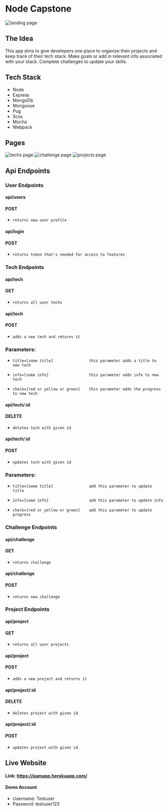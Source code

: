 # Node Capstone

![landing page](https://user-images.githubusercontent.com/36899100/47837152-f6ba0400-dd78-11e8-9a0d-a81334001ae6.png)

## The Idea

This app aims to give developers one place to organize their projects and keep track of their tech stack. Make goals or add in relevant info associated with your stack. Complete challenges to update your skills.

## Tech Stack

* Node 
* Express
* MongoDb
* Mongoose 
* Pug 
* Scss
* Mocha
* Webpack

## Pages 

![techs page](https://user-images.githubusercontent.com/36899100/47837157-f91c5e00-dd78-11e8-8ea1-083b5b7d5b21.png)
![challenge page](https://user-images.githubusercontent.com/36899100/47837161-fae62180-dd78-11e8-86d8-bf20dea3b33f.png)
![projects page](https://user-images.githubusercontent.com/36899100/47837165-fd487b80-dd78-11e8-97e0-7833ad0e4749.png)

## Api Endpoints
### User Endpoints
#### api/users
#### POST
+     returns new user profile

#### api/login
#### POST
+     returns token that's needed for access to features

### Tech Endpoints
#### api/tech
#### GET
+     returns all user techs

#### api/tech
#### POST
+     adds a new tech and returns it
### Parameters: 
+     title=[some title]                this parameter adds a title to new tech 
+     info=[some info]                  this parameter adds info to new tech
+     check=[red or yellow or green]    this parameter adds the progress to new tech

#### api/tech/:id
#### DELETE
+     deletes tech with given id

#### api/tech/:id
#### POST
+     updates tech with given id
### Parameters: 
+     title=[some title]                add this parameter to update title
+     info=[some info]                  add this parameter to update info
+     check=[red or yellow or green]    add this parameter to update progress

### Challenge Endpoints
#### api/challenge
#### GET
+     returns challenge

#### api/challenge
#### POST
+     returns new challenge

### Project Endpoints
#### api/project
#### GET
+     returns all user projects

#### api/project
#### POST
+     adds a new project and returns it

#### api/project/:id
#### DELETE
+     deletes project with given id

#### api/project/:id
#### POST
+     updates project with given id

## Live Website
#### Link: https://qamapp.herokuapp.com/
#### Demo Account
* Username: Testuser
* Password: testuser123
